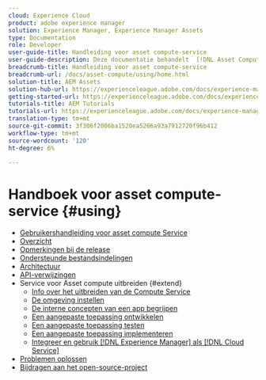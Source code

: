 ```yaml
---
cloud: Experience Cloud
product: adobe experience manager
solution: Experience Manager, Experience Manager Assets
type: Documentation
role: Developer
user-guide-title: Handleiding voor asset compute-service
user-guide-description: Deze documentatie behandelt  [!DNL Asset Compute Service] taken zoals hoe te om, uw douanecode te ontwikkelen te beheren op te stellen en problemen op te lossen.
breadcrumb-title: Handleiding voor asset compute-service
breadcrumb-url: /docs/asset-compute/using/home.html
solution-title: AEM Assets
solution-hub-url: https://experienceleague.adobe.com/docs/experience-manager-cloud-service/assets/home.html
getting-started-url: https://experienceleague.adobe.com/docs/experience-manager-cloud-service/assets/asset-microservices-overview.html
tutorials-title: AEM Tutorials
tutorials-url: https://experienceleague.adobe.com/docs/experience-manager-learn/assets/overview.html
translation-type: tm+mt
source-git-commit: 3f306f2006ba1520ea5266a93a7912720f96b412
workflow-type: tm+mt
source-wordcount: '120'
ht-degree: 6%

---
```



# Handboek voor asset compute-service {#using}

+ [Gebruikershandleiding voor asset compute Service](home.md)
+ [Overzicht](introduction.md)
+ [Opmerkingen bij de release](release-notes.md)
+ [Ondersteunde bestandsindelingen](https://experienceleague.adobe.com/docs/experience-manager-cloud-service/assets/file-format-support.html)
+ [Architectuur](architecture.md)
+ [API-verwijzingen](api.md)
+ Service voor Asset compute uitbreiden {#extend}
   + [Info over het uitbreiden van de Compute Service](understand-extensibility.md)
   + [De omgeving instellen](setup-environment.md)
   + [De interne concepten van een app begrijpen](custom-application-internals.md)
   + [Een aangepaste toepassing ontwikkelen](develop-custom-application.md)
   + [Een aangepaste toepassing testen](test-custom-application.md)
   + [Een aangepaste toepassing implementeren](deploy-custom-application.md)
   + [Integreer en gebruik  [!DNL Experience Manager] als [!DNL Cloud Service]](https://experienceleague.adobe.com/docs/experience-manager-cloud-service/assets/asset-microservices-overview.html)
+ [Problemen oplossen](troubleshooting.md)
+ [Bijdragen aan het open-source-project](contribute-to-compute-service.md)
